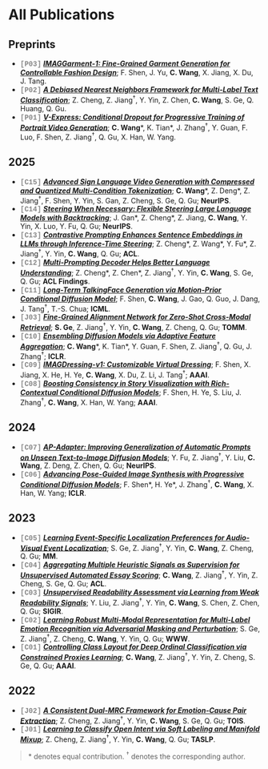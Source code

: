 # All Publications

## Preprints

- <span style="font-family: 'Courier New', Courier, monospace; color: #888;"><b>[P03]</b></span> [***IMAGGarment-1: Fine-Grained Garment Generation for Controllable Fashion Design***](https://arxiv.org/pdf/2504.13176); F. Shen, J. Yu, **C. Wang**, X. Jiang, X. Du, J. Tang.
- <span style="font-family: 'Courier New', Courier, monospace; color: #888;"><b>[P02]</b></span> [***A Debiased Nearest Neighbors Framework for Multi-Label Text Classification***](https://arxiv.org/abs/2408.03202); Z. Cheng, Z. Jiang<sup>†</sup>, Y. Yin, Z. Chen, **C. Wang**, S. Ge, Q. Huang, Q. Gu.
- <span style="font-family: 'Courier New', Courier, monospace; color: #888;"><b>[P01]</b></span> [***V-Express: Conditional Dropout for Progressive Training of Portrait Video Generation***](https://arxiv.org/abs/2406.02511); **C. Wang**\*, K. Tian\*, J. Zhang<sup>†</sup>, Y. Guan, F. Luo, F. Shen, Z. Jiang<sup>†</sup>, Q. Gu, X. Han, W. Yang.

## 2025

- <span style="font-family: 'Courier New', Courier, monospace; color: #888;"><b>[C15]</b></span> [***Advanced Sign Language Video Generation with Compressed and Quantized Multi-Condition Tokenization***](https://arxiv.org/pdf/2506.15980); **C. Wang**\*, Z. Deng\*, Z. Jiang<sup>†</sup>, F. Shen, Y. Yin, S. Gan, Z. Cheng, S. Ge, Q. Gu; **NeurIPS**.
- <span style="font-family: 'Courier New', Courier, monospace; color: #888;"><b>[C14]</b></span> [***Steering When Necessary: Flexible Steering Large Language Models with Backtracking***](https://arxiv.org/pdf/2508.17621); J. Gan\*, Z. Cheng\*, Z. Jiang, **C. Wang**, Y. Yin, X. Luo, Y. Fu, Q. Gu; **NeurIPS**.
- <span style="font-family: 'Courier New', Courier, monospace; color: #888;"><b>[C13]</b></span> [***Contrastive Prompting Enhances Sentence Embeddings in LLMs through Inference-Time Steering***](https://arxiv.org/abs/2505.12831); Z. Cheng\*, Z. Wang\*, Y. Fu\*, Z. Jiang<sup>†</sup>, Y. Yin, **C. Wang**, Q. Gu; **ACL**.
- <span style="font-family: 'Courier New', Courier, monospace; color: #888;"><b>[C12]</b></span> [***Multi-Prompting Decoder Helps Better Language Understanding***](https://arxiv.org/abs/2406.06279); Z. Cheng\*, Z. Chen\*, Z. Jiang<sup>†</sup>, Y. Yin, **C. Wang**, S. Ge, Q. Gu; **ACL Findings**.
- <span style="font-family: 'Courier New', Courier, monospace; color: #888;"><b>[C11]</b></span> [***Long-Term TalkingFace Generation via Motion-Prior Conditional Diffusion Model***](https://openreview.net/pdf?id=aINERD9MzJ); F. Shen, **C. Wang**, J. Gao, Q. Guo, J. Dang, J. Tang<sup>†</sup>, T.-S. Chua; **ICML**.
- <span style="font-family: 'Courier New', Courier, monospace; color: #888;"><b>[J03]</b></span> [***Fine-Grained Alignment Network for Zero-Shot Cross-Modal Retrieval***](https://dl.acm.org/doi/pdf/10.1145/3722223); **S. Ge**, Z. Jiang<sup>†</sup>, Y. Yin, **C. Wang**, Z. Cheng, Q. Gu; **TOMM**.
- <span style="font-family: 'Courier New', Courier, monospace; color: #888;"><b>[C10]</b></span> [***Ensembling Diffusion Models via Adaptive Feature Aggregation***](https://arxiv.org/abs/2405.17082); **C. Wang**\*, K. Tian\*, Y. Guan, F. Shen, Z. Jiang<sup>†</sup>, Q. Gu, J. Zhang<sup>†</sup>; **ICLR**.
- <span style="font-family: 'Courier New', Courier, monospace; color: #888;"><b>[C09]</b></span> [***IMAGDressing-v1: Customizable Virtual Dressing***](https://arxiv.org/abs/2407.12705); F. Shen, X. Jiang, X. He, H. Ye, **C. Wang**, X. Du, Z. Li, J. Tang<sup>†</sup>; **AAAI**.
- <span style="font-family: 'Courier New', Courier, monospace; color: #888;"><b>[C08]</b></span> [***Boosting Consistency in Story Visualization with Rich-Contextual Conditional Diffusion Models***](https://arxiv.org/abs/2407.02482); F. Shen, H. Ye, S. Liu, J. Zhang<sup>†</sup>, **C. Wang**, X. Han, W. Yang; **AAAI**.

## 2024

- <span style="font-family: 'Courier New', Courier, monospace; color: #888;"><b>[C07]</b></span> [***AP-Adapter: Improving Generalization of Automatic Prompts on Unseen Text-to-Image Diffusion Models***](https://openreview.net/pdf?id=46V9axmOuU); Y. Fu, Z. Jiang<sup>†</sup>, Y. Liu, **C. Wang**, Z. Deng, Z. Chen, Q. Gu; **NeurIPS**.
- <span style="font-family: 'Courier New', Courier, monospace; color: #888;"><b>[C06]</b></span> [***Advancing Pose-Guided Image Synthesis with Progressive Conditional Diffusion Models***](https://doi.org/10.48550/arXiv.2310.06313); F. Shen\*, H. Ye\*, J. Zhang<sup>†</sup>, **C. Wang**, X. Han, W. Yang; **ICLR**.

## 2023

- <span style="font-family: 'Courier New', Courier, monospace; color: #888;"><b>[C05]</b></span> [***Learning Event-Specific Localization Preferences for Audio-Visual Event Localization***](https://doi.org/10.1145/3581783.3612506); S. Ge, Z. Jiang<sup>†</sup>, Y. Yin, **C. Wang**, Z. Cheng, Q. Gu; **MM**.
- <span style="font-family: 'Courier New', Courier, monospace; color: #888;"><b>[C04]</b></span> [***Aggregating Multiple Heuristic Signals as Supervision for Unsupervised Automated Essay Scoring***](https://aclanthology.org/2023.acl-long.782/); **C. Wang**, Z. Jiang<sup>†</sup>, Y. Yin, Z. Cheng, S. Ge, Q. Gu; **ACL**.
- <span style="font-family: 'Courier New', Courier, monospace; color: #888;"><b>[C03]</b></span> [***Unsupervised Readability Assessment via Learning from Weak Readability Signals***](https://dl.acm.org/doi/10.1145/3539618.3591695); Y. Liu, Z. Jiang<sup>†</sup>, Y. Yin, **C. Wang**, S. Chen, Z. Chen, Q. Gu; **SIGIR**.
- <span style="font-family: 'Courier New', Courier, monospace; color: #888;"><b>[C02]</b></span> [***Learning Robust Multi-Modal Representation for Multi-Label Emotion Recognition via Adversarial Masking and Perturbation***](https://doi.org/10.1145/3543507.3583258); S. Ge, Z. Jiang<sup>†</sup>, Z. Cheng, **C. Wang**, Y. Yin, Q. Gu; **WWW**.
- <span style="font-family: 'Courier New', Courier, monospace; color: #888;"><b>[C01]</b></span> [***Controlling Class Layout for Deep Ordinal Classification via Constrained Proxies Learning***](https://doi.org/10.1609/aaai.v37i2.25345); **C. Wang**, Z. Jiang<sup>†</sup>, Y. Yin, Z. Cheng, S. Ge, Q. Gu; **AAAI**.

## 2022

- <span style="font-family: 'Courier New', Courier, monospace; color: #888;"><b>[J02]</b></span> [***A Consistent Dual-MRC Framework for Emotion-Cause Pair Extraction***](https://doi.org/10.1145/3558548); Z. Cheng, Z. Jiang<sup>†</sup>, Y. Yin, **C. Wang**, S. Ge, Q. Gu; **TOIS**.
- <span style="font-family: 'Courier New', Courier, monospace; color: #888;"><b>[J01]</b></span> [***Learning to Classify Open Intent via Soft Labeling and Manifold Mixup***](https://doi.org/10.1109/TASLP.2022.3145308); Z. Cheng, Z. Jiang<sup>†</sup>, Y. Yin, **C. Wang**, Q. Gu; **TASLP**.

> \* denotes equal contribution. <sup>†</sup> denotes the corresponding author.

